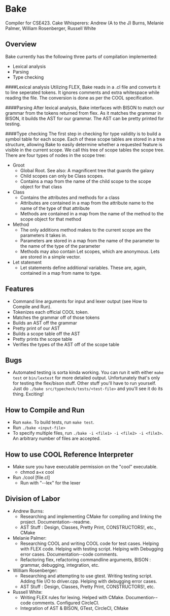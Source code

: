 # Bake
Compiler for CSE423.
Cake Whisperers:
  Andrew (A to the J) Burns, Melanie Palmer, William Rosenberger, Russell White

## Overview
Bake currently has the following three parts of compilation implemented: 
* Lexical analysis
* Parsing
* Type checking

####Lexical analysis
Utilizing FLEX, Bake reads in a .cl file and converts it to line seperated tokens. It ignores comments and extra whitespace while reading the file. The conversion is done as per the COOL specification.

####Parsing
After lexical analysis, Bake interfaces with BISON to match our grammar from the tokens returned from flex. As it matches the grammar in BISON, it builds the AST for our grammar. The AST can be pretty printed for testing.

####Type checking
The first step in checking for type validity is to build a symbol table for each scope. Each of these scope tables are stored in a tree structure, allowing Bake to easily determine whether a requested feature is visible in the current scope. We call this tree of scope tables the scope tree. There are four types of nodes in the scope tree:
* Groot 
  * Global Root. See also: A magnificent tree that guards the galaxy
  * Child scopes can only be Class scopes.
  * Contains a map from the name of the child scope to the scope object for that class
* Class
  * Contains the attributes and methods for a class
  * Attributes are contained in a map from the attribute name to the name of the type of that attribute
  * Methods are contained in a map from the name of the method to the scope object for that method
* Method
  * The only additions method makes to the current scope are the parameters it takes in.
  * Parameters are stored in a map from the name of the parameter to the name of the type of the parameter
  * Methods may also contain Let scopes, which are anonymous. Lets are stored in a simple vector.
* Let statement
  * Let statements define additional variables. These are, again, contained in a map from name to type.

## Features
- Command line arguments for input and lexer output (see How to Compile and Run).
- Tokenizes each official COOL token.
- Matches the grammar off of those tokens
- Builds an AST off the grammar
- Pretty print of our AST
- Builds a scope table off the AST
- Pretty prints the scope table
- Verifies the types of the AST off of the scope table

## Bugs
- Automated testing is sorta kinda working. You can run it with either `make test` or
  `bin/lextest` for more detailed output. Unfortunately that's only for testing the
  flex/bison stuff. Other stuff you'll have to run yourself. Just do
  `./bake src/typecheck/tests/<test-file>` and you'll see it do its thing. Exciting!

## How to Compile and Run
- Run `make`. To build tests, run `make test`.
- Run `./bake <input-file>`
- To specify multiple files, run `./bake -i <file1> -i <file2> -i <file3>`. An
  arbitrary number of files are accepted.

## How to use COOL Reference Interpreter
- Make sure you have executable permission on the "cool" executable.
  - chmod a+x cool
- Run ./cool [file.cl]
  - Run with "--lex" for the lexer

## Division of Labor
- Andrew Burns:  
  - Researching and implementing CMake for compiling and linking the project. Documentation--readme.
  - AST Stuff : Design, Classes, Pretty Print, CONSTRUCTORS!, etc., CMake
- Melanie Palmer:
  - Researching COOL and writing COOL code for test cases. Helping with FLEX code. Helping with testing script. Helping with Debugging error cases. Documentation--code comments.
  - Refactoring flex, refactoring commandline arguments, BISON : grammar, debugging, integration, etc.
- William Rosenberger:
  - Researching and attempting to use gtest. Writing testing script. Adding file I/O to driver.cpp. Helping with debugging error cases.
  - AST Stuff : Design, Classes, Pretty Print, CONSTRUCTORS!, etc.
- Russell White:
  - Writing FLEX rules for lexing. Helped with CMake. Documention--code comments. Configured CircleCI.
  - Integration of AST & BISON, GTest, CircleCI, CMake
